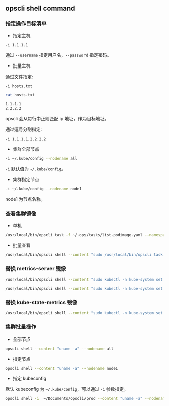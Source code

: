 ## opscli shell command

### 指定操作目标清单

- 指定主机

`-i 1.1.1.1`

通过 `--username` 指定用户名，`--password` 指定密码。

- 批量主机

通过文件指定:

`-i hosts.txt`

```bash
cat hosts.txt

1.1.1.1
2.2.2.2
```

opscli 会从每行中正则匹配 ip 地址，作为目标地址。

通过逗号分割指定:

`-i 1.1.1.1,2.2.2.2`

- 集群全部节点

```bash
-i ~/.kube/config --nodename all
```

`-i` 默认值为 `~/.kube/config`。

- 集群指定节点

```bash
-i ~/.kube/config --nodename node1
```

node1 为节点名称。

### 查看集群镜像

- 单机

```bash
/usr/local/bin/opscli task -f ~/.ops/tasks/list-podimage.yaml --namespace all
```

- 批量查看

```bash
/usr/local/bin/opscli shell --content "sudo /usr/local/bin/opscli task -f ~/.ops/tasks/list-podimage.yaml --namespace all" -i hosts.txt
```

### 替换 metrics-server 镜像

```bash
/usr/local/bin/opscli shell --content "sudo kubectl -n kube-system set image deployment/metrics-server metrics-server=hubimage/metrics-server:v0.5.0" -i hosts.txt
```

```bash
/usr/local/bin/opscli shell --content "sudo kubectl -n kube-system set image deployment/metrics-server metrics-server=hubimage/metrics-server:v0.6.1" -i hosts-B.txt
```

### 替换 kube-state-metrics 镜像

```bash
/usr/local/bin/opscli shell --content "sudo kubectl -n kube-system set image deployment/prom-k8s-kube-state-metrics kube-state-metrics=hubimage/kube-state-metrics:v2.2.4" -i hosts.txt
```

### 集群批量操作

- 全部节点

```bash
opscli shell --content "uname -a" --nodename all
```

- 指定节点

```bash
opscli shell --content "uname -a" --nodename node1
```

- 指定 kubeconfig

默认 kubeconfig 为 `~/.kube/config`，可以通过 `-i` 参数指定。

```bash
opscli shell -i  ~/Documents/opscli/prod --content "uname -a" --nodename node1
```
